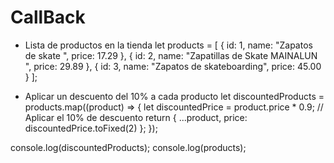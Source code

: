# CallBack
- Lista de productos en la tienda
let products = [
  { id: 1, name: "Zapatos de skate ", price: 17.29 },
  { id: 2, name: "Zapatillas de Skate MAINALUN ", price: 29.89 },
  { id: 3, name: "Zapatos de skateboarding", price: 45.00 }
];

- Aplicar un descuento del 10% a cada producto
let discountedProducts = products.map((product) => {
  let discountedPrice = product.price * 0.9; // Aplicar el 10% de descuento
  return { ...product, price: discountedPrice.toFixed(2) };
});

console.log(discountedProducts);
console.log(products);
